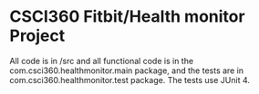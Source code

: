 CSCI360 Fitbit/Health monitor Project
===================


All code is in /src and all functional code is in the com.csci360.healthmonitor.main package, and the tests are in com.csci360.healthmonitor.test package. The tests use JUnit 4.
